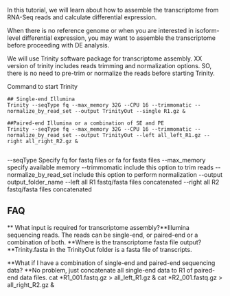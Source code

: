 In this tutorial, we will learn about how to assemble the transcriptome from RNA-Seq reads and calculate differential expression. When there is no reference genome or when you are interested in isoform-level differential expression, you may want to assemble the transcriptome before proceeding with DE analysis. We will use Trinity software package for transcriptome assembly. XX version of trinity includes reads trimming and normalization options. SO, there is no need to pre-trim or normalize the reads before starting Trinity.

Command to start Trinity


```
## Single-end Illumina
Trinity --seqType fq --max_memory 32G --CPU 16 --trimmomatic --normalize_by_read_set --output TrinityOut --single R1.gz &

##Paired-end Illumina or a combination of SE and PE
Trinity --seqType fq --max_memory 32G --CPU 16 --trimmomatic --normalize_by_read_set --output TrinityOut --left all_left_R1.gz --right all_right_R2.gz &


```



--seqType Specify fq for fastq files or fa for fasta files--max_memory specify available memory--trimmomatic include this option to trim reads--normalize_by_read_set include this option to perform normalization--output output_folder_name--left all R1 fastq/fasta files concatenated--right all R2 fastq/fasta files concatenated	
## FAQ
**What input is required for transcriptome assembly?**Illumina sequencing reads. The reads can be single-end, or paired-end or a combination of both.
**Where is the transcriptome fasta file output?**Trinity.fasta in the TrinityOut folder is a fasta file of transcripts.**What if I have a combination of single-end and paired-end sequencing data?**No problem, just concatenate all single-end data to R1 of paired-end data files.cat *R1_001.fastq.gz > all_left_R1.gz &cat *R2_001.fastq.gz > all_right_R2.gz &